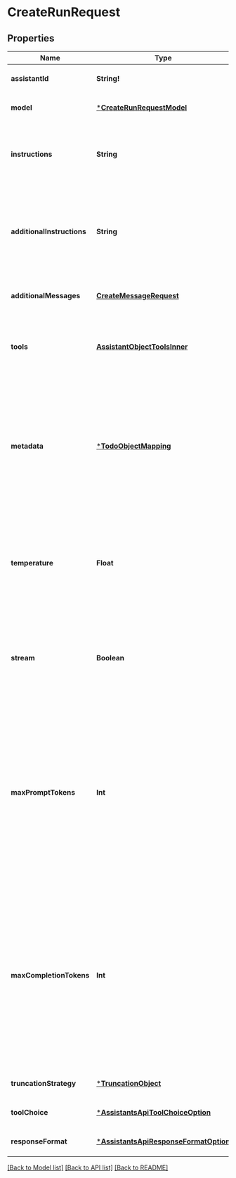 # CreateRunRequest

## Properties
Name | Type | Description | Notes
------------ | ------------- | ------------- | -------------
**assistantId** | **String!** | The ID of the [assistant](/docs/api-reference/assistants) to use to execute this run. | [default to null]
**model** | [***CreateRunRequestModel**](CreateRunRequest_model.md) |  | [optional] [default to null]
**instructions** | **String** | Overrides the [instructions](/docs/api-reference/assistants/createAssistant) of the assistant. This is useful for modifying the behavior on a per-run basis. | [optional] [default to null]
**additionalInstructions** | **String** | Appends additional instructions at the end of the instructions for the run. This is useful for modifying the behavior on a per-run basis without overriding other instructions. | [optional] [default to null]
**additionalMessages** | [**CreateMessageRequest**](CreateMessageRequest.md) | Adds additional messages to the thread before creating the run. | [optional] [default to null]
**tools** | [**AssistantObjectToolsInner**](AssistantObject_tools_inner.md) | Override the tools the assistant can use for this run. This is useful for modifying the behavior on a per-run basis. | [optional] [default to null]
**metadata** | [***TodoObjectMapping**](.md) | Set of 16 key-value pairs that can be attached to an object. This can be useful for storing additional information about the object in a structured format. Keys can be a maximum of 64 characters long and values can be a maxium of 512 characters long.  | [optional] [default to null]
**temperature** | **Float** | What sampling temperature to use, between 0 and 2. Higher values like 0.8 will make the output more random, while lower values like 0.2 will make it more focused and deterministic.  | [optional] [default to 1]
**stream** | **Boolean** | If &#x60;true&#x60;, returns a stream of events that happen during the Run as server-sent events, terminating when the Run enters a terminal state with a &#x60;data: [DONE]&#x60; message.  | [optional] [default to null]
**maxPromptTokens** | **Int** | The maximum number of prompt tokens that may be used over the course of the run. The run will make a best effort to use only the number of prompt tokens specified, across multiple turns of the run. If the run exceeds the number of prompt tokens specified, the run will end with status &#x60;complete&#x60;. See &#x60;incomplete_details&#x60; for more info.  | [optional] [default to null]
**maxCompletionTokens** | **Int** | The maximum number of completion tokens that may be used over the course of the run. The run will make a best effort to use only the number of completion tokens specified, across multiple turns of the run. If the run exceeds the number of completion tokens specified, the run will end with status &#x60;complete&#x60;. See &#x60;incomplete_details&#x60; for more info.  | [optional] [default to null]
**truncationStrategy** | [***TruncationObject**](TruncationObject.md) |  | [optional] [default to null]
**toolChoice** | [***AssistantsApiToolChoiceOption**](AssistantsApiToolChoiceOption.md) |  | [optional] [default to null]
**responseFormat** | [***AssistantsApiResponseFormatOption**](AssistantsApiResponseFormatOption.md) |  | [optional] [default to null]

[[Back to Model list]](../README.md#documentation-for-models) [[Back to API list]](../README.md#documentation-for-api-endpoints) [[Back to README]](../README.md)


